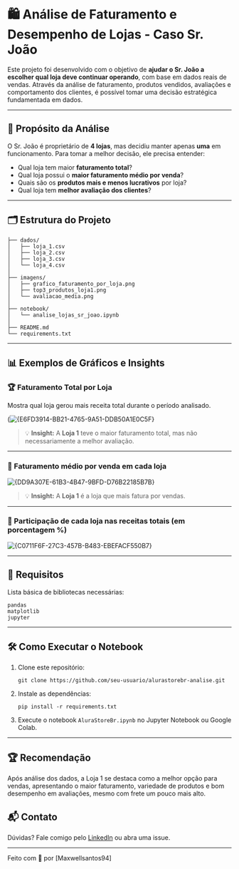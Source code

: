 # 🛍️ Análise de Faturamento e Desempenho de Lojas - Caso Sr. João

Este projeto foi desenvolvido com o objetivo de **ajudar o Sr. João a escolher qual loja deve continuar operando**, com base em dados reais de vendas. Através da análise de faturamento, produtos vendidos, avaliações e comportamento dos clientes, é possível tomar uma decisão estratégica fundamentada em dados.

---

## 🎯 Propósito da Análise

O Sr. João é proprietário de **4 lojas**, mas decidiu manter apenas **uma** em funcionamento. Para tomar a melhor decisão, ele precisa entender:

- Qual loja tem maior **faturamento total**?
- Qual loja possui o **maior faturamento médio por venda**?
- Quais são os **produtos mais e menos lucrativos** por loja?
- Qual loja tem **melhor avaliação dos clientes**?

---

## 🗂️ Estrutura do Projeto

```plaintext
├── dados/
│   ├── loja_1.csv
│   ├── loja_2.csv
│   ├── loja_3.csv
│   └── loja_4.csv
│
├── imagens/
│   ├── grafico_faturamento_por_loja.png
│   ├── top3_produtos_loja1.png
│   └── avaliacao_media.png
│
├── notebook/
│   └── analise_lojas_sr_joao.ipynb
│
├── README.md
└── requirements.txt
```

---

## 📊 Exemplos de Gráficos e Insights

### 🏆 Faturamento Total por Loja
Mostra qual loja gerou mais receita total durante o período analisado.

(![{E6FD3914-BB21-4765-9A51-DDB50A1E0C5F}](https://github.com/user-attachments/assets/985dc1c2-77d4-46e7-a6d2-af7d01bba602)

> 💡 **Insight:** A **Loja 1** teve o maior faturamento total, mas não necessariamente a melhor avaliação.

---

### 🧾 Faturamento médio por venda em cada loja
![{DD9A307E-61B3-4B47-9BFD-D76B22185B7B}](https://github.com/user-attachments/assets/8b8a65f0-408c-40e6-99dd-dd6ee2bfa2c7)

>  💡 **Insight:** A **Loja 1** é a loja que mais fatura por vendas.


---

### 🌟 Participação de cada loja nas receitas totais (em porcentagem %)
![{C0711F6F-27C3-457B-B483-EBEFACF550B7}](https://github.com/user-attachments/assets/049d7738-e3d5-47f0-b911-b0d58b00a6a7)

---

## 🧾 Requisitos

Lista básica de bibliotecas necessárias:

```
pandas
matplotlib
jupyter
```



---

## 🛠️ Como Executar o Notebook

1. Clone este repositório:
   ```
   git clone https://github.com/seu-usuario/alurastorebr-analise.git
   ```
2. Instale as dependências:
   ```
   pip install -r requirements.txt
   ```
3. Execute o notebook `AluraStoreBr.ipynb` no Jupyter Notebook ou Google Colab.


---



## 🏆 Recomendação

Após análise dos dados, a Loja 1 se destaca como a melhor opção para vendas, apresentando o maior faturamento, variedade de produtos e bom desempenho em avaliações, mesmo com frete um pouco mais alto.

## 📬 Contato

Dúvidas? Fale comigo pelo [LinkedIn](https://www.linkedin.com/in/maxwellsantos-1994/) ou abra uma issue.

---

Feito com 💙 por [Maxwellsantos94]


